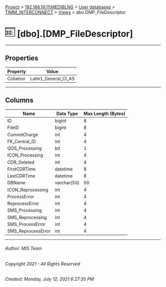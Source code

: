 #### 

[Project](../../../../index.md) > [192.168.19.11\\MEDIBLNG](../../../index.md) > [User databases](../../index.md) > [TIMM_INTERCONNECT](../index.md) > [Views](Views.md) > dbo.DMP_FileDescriptor

# ![Views](../../../../Images/View32.png) [dbo].[DMP_FileDescriptor]

---

## <a name="#properties"></a>Properties

| Property | Value |
|---|---|
| Collation | Latin1_General_CI_AS |


---

## <a name="#columns"></a>Columns

| Name | Data Type | Max Length (Bytes) |
|---|---|---|
| ID | bigint | 8 |
| FileID | bigint | 8 |
| CommitCharge | int | 4 |
| FK_Central_ID | int | 4 |
| QOS_Processing | bit | 1 |
| ICON_Processing | int | 4 |
| CDR_Deleted | int | 4 |
| FirstCDRTime | datetime | 8 |
| LastCDRTime | datetime | 8 |
| DBName | varchar(50) | 50 |
| ICON_Reprocessing | int | 4 |
| ProcessError | int | 4 |
| ReprocessError | int | 4 |
| SMS_Processing | int | 4 |
| SMS_Reprocessing | int | 4 |
| SMS_ProcessError | int | 4 |
| SMS_ReprocessError | int | 4 |


---

###### Author:  MIS Team

###### Copyright 2021 - All Rights Reserved

###### Created: Monday, July 12, 2021 6:27:35 PM

